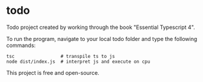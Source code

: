 # todo

Todo project created by working through the book "Essential Typescript 4".

To run the program, navigate to your local todo folder and type the following commands:

    tsc                 # transpile ts to js
    node dist/index.js  # interpret js and execute on cpu

This project is free and open-source.


